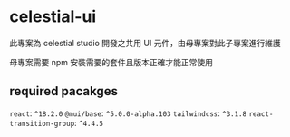# celestial-ui

此專案為 celestial studio 開發之共用 UI 元件，由母專案對此子專案進行維護

母專案需要 npm 安裝需要的套件且版本正確才能正常使用

## required pacakges
`react`: `^18.2.0`
`@mui/base`: `^5.0.0-alpha.103`
`tailwindcss`: `^3.1.8`
`react-transition-group`: `^4.4.5`